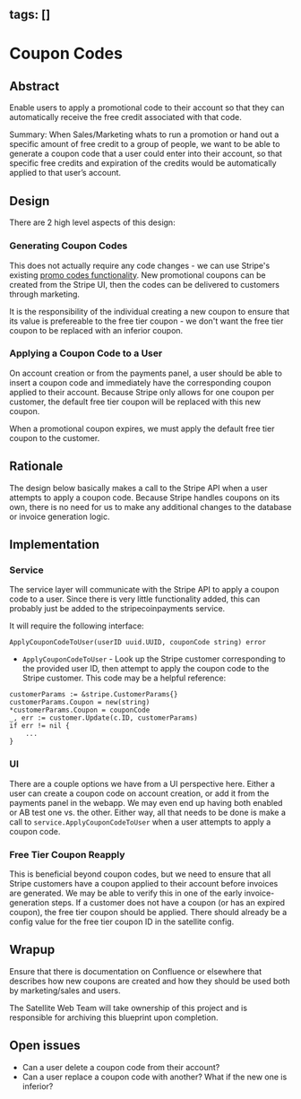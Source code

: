 tags: []
---

# Coupon Codes 

## Abstract

Enable users to apply a promotional code to their account so that they can automatically receive the free credit associated with that code.

Summary: When Sales/Marketing whats to run a promotion or hand out a specific amount of free credit to a group of people, we want to be able to generate a coupon code that a user could enter into their account, so that specific free credits and expiration of the credits would be automatically applied to that user’s account.

## Design

There are 2 high level aspects of this design:

### Generating Coupon Codes

This does not actually require any code changes - we can use Stripe's existing [promo codes functionality](https://stripe.com/docs/billing/subscriptions/discounts/codes). New promotional coupons can be created from the Stripe UI, then the codes can be delivered to customers through marketing.

It is the responsibility of the individual creating a new coupon to ensure that its value is prefereable to the free tier coupon - we don't want the free tier coupon to be replaced with an inferior coupon.

### Applying a Coupon Code to a User

On account creation or from the payments panel, a user should be able to insert a coupon code and immediately have the corresponding coupon applied to their account. Because Stripe only allows for one coupon per customer, the default free tier coupon will be replaced with this new coupon.

When a promotional coupon expires, we must apply the default free tier coupon to the customer.

## Rationale

The design below basically makes a call to the Stripe API when a user attempts to apply a coupon code. Because Stripe handles coupons on its own, there is no need for us to make any additional changes to the database or invoice generation logic.

## Implementation

### Service

The service layer will communicate with the Stripe API to apply a coupon code to a user. Since there is very little functionality added, this can probably just be added to the stripecoinpayments service.

It will require the following interface:

```
ApplyCouponCodeToUser(userID uuid.UUID, couponCode string) error
```

* `ApplyCouponCodeToUser` - Look up the Stripe customer corresponding to the provided user ID, then attempt to apply the coupon code to the Stripe customer. This code may be a helpful reference:
```
customerParams := &stripe.CustomerParams{}
customerParams.Coupon = new(string)
*customerParams.Coupon = couponCode 
_, err := customer.Update(c.ID, customerParams)
if err != nil {
    ...
}

```

### UI

There are a couple options we have from a UI perspective here. Either a user can create a coupon code on account creation, or add it from the payments panel in the webapp. We may even end up having both enabled or AB test one vs. the other. Either way, all that needs to be done is make a call to `service.ApplyCouponCodeToUser` when a user attempts to apply a coupon code.

### Free Tier Coupon Reapply

This is beneficial beyond coupon codes, but we need to ensure that all Stripe customers have a coupon applied to their account before invoices are generated. We may be able to verify this in one of the early invoice-generation steps. If a customer does not have a coupon (or has an expired coupon), the free tier coupon should be applied. There should already be a config value for the free tier coupon ID in the satellite config.

## Wrapup

Ensure that there is documentation on Confluence or elsewhere that describes how new coupons are created and how they should be used both by marketing/sales and users.

The Satellite Web Team will take ownership of this project and is responsible for archiving this blueprint upon completion.

## Open issues

* Can a user delete a coupon code from their account?
* Can a user replace a coupon code with another? What if the new one is inferior?
